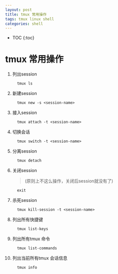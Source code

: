 ```yaml
---
layout: post
title: tmux 常用操作
tags: tmux linux shell
categories: shell
---
```


* TOC
{:toc}

# tmux 常用操作

1. 列出session

    ```shell
      tmux ls
    ```

1. 新建session

    ```shell
      tmux new -s <session-name>
    ```

1. 接入session

    ```shell
      tmux attach -t <session-name>
    ```

1. 切换会话

    ```shell
      tmux switch -t <session-name>
    ```

1. 分离session

    ```shell
      tmux detach
    ```

1. 关闭session
    > (原则上不这么操作，关闭后session就没有了)

    ```shell
      exit
    ```

1. 杀死session

    ```shell
      tmux kill-session -t <session-name>
    ```

1. 列出所有快捷键

    ```shell
      tmux list-keys
    ```

1. 列出所有tmux 命令

    ```shell
      tmux list-commands
    ```

1. 列出当前所有tmux 会话信息

    ```shell
      tmux info
    ```
